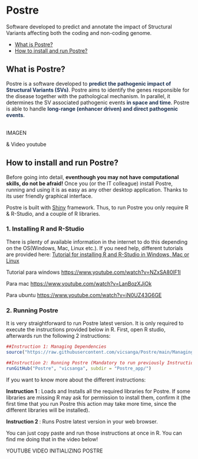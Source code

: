 # Postre
Software developed to predict and annotate the impact of Structural Variants affecting both the coding and non-coding genome.
<ul>
      <li><a href="#ExplanationPostre">What is Postre?</a></li>
      <li><a href="#Installation">How to install and run Postre?</a></li>
</ul>
<h2 id="ExplanationPostre"> <b>What is Postre?</b> </h2>

 <div>
Postre is a software developed to <b style='color:#1D3354;'>predict the pathogenic impact of Structural Variants (SVs)</b>. Postre aims to identify the genes responsible for the disease together with the pathological mechanism. In parallel, it determines the SV associated pathogenic events <b style='color:#1D3354;'>in space and time</b>. Postre is able to handle <b style='color:#1D3354;'>long-range (enhancer driven) and direct pathogenic events</b>.
 <br> <br>
</div>

IMAGEN

& Video youtube



<h2 id="Installation">How to install and run Postre?</h2>

Before going into detail, <b>eventhough you may not have computational skills, do not be afraid!</b> Once you (or the IT colleague) install Postre, running and using it is as easy as any other desktop application. Thanks to its user friendly graphical interface.

Postre is built with <a href="https://shiny.rstudio.com/">Shiny</a> framework.
Thus, to run Postre you only require R & R-Studio, and a couple of R libraries.

<h3>1. Installing R and R-Studio </h3>
There is plenty of available information in the internet to do this depending on the OS(Windows, Mac, Linux etc.). If you need help, different tutorials are provided here: <a href="https://www.earthdatascience.org/courses/earth-analytics/document-your-science/setup-r-rstudio/">Tutorial for installing R and R-Studio in Windows, Mac or Linux <a/>

Tutorial para windows
https://www.youtube.com/watch?v=NZxSA80lF1I

Para mac
https://www.youtube.com/watch?v=LanBozXJjOk


Para ubuntu
https://www.youtube.com/watch?v=iN0UZ43G6GE


<h3>2. Running Postre</h3>      
It is very straightforward to run Postre latest version.  It is only required to execute the instructions provided below in R. First, open R studio, afterwards run the following 2 instructions: 
<br>

```R
##Instruction 1: Managing Dependencies
source("https://raw.githubusercontent.com/vicsanga/Postre/main/Managing_Postre_Dependencies.R")

##Instruction 2: Running Postre (Mandatory to run previously Instruction 1)
runGitHub("Postre", "vicsanga", subdir = "Postre_app/")
```

If you want to know more about the different instructions:

<b>Instruction 1 </b>: Loads and Installs all the required libraries for Postre. If some libraries are missing R may ask for permission to install them, confirm it (the first time that you run Postre this action may take more time, since the different libraries will be installed). 

<b>Instruction 2 </b>: Runs Postre latest version in your web browser.


You can just copy paste and run those instructions at once in R. You can find me doing that in the video below!

YOUTUBE VIDEO INITIALIZING POSTRE
      


